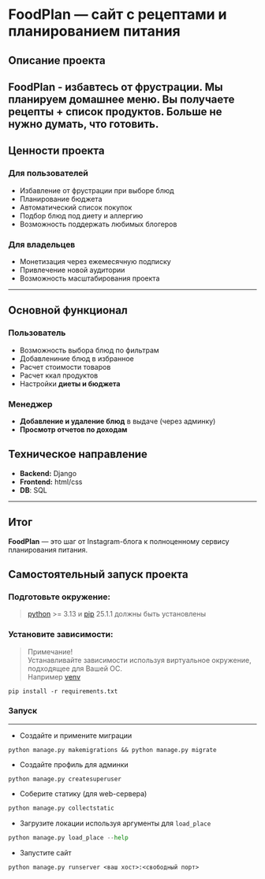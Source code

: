 # FoodPlan — сайт с рецептами и планированием питания

## Описание проекта
**FoodPlan** - избавтесь от фрустрации. Мы планируем домашнее меню.
Вы получаете рецепты + список продуктов.
Больше не нужно думать, что готовить. 
---
## Ценности проекта

### Для пользователей
- Избавление от фрустрации при выборе блюд  
- Планирование бюджета  
- Автоматический список покупок  
- Подбор блюд под диету и аллергию  
- Возможность поддержать любимых блогеров  

### Для владельцев
- Монетизация через ежемесячную подписку  
- Привлечение новой аудитории  
- Возможность масштабирования проекта  

---

## Основной функционал 

### Пользователь
- Возможность выбора блюд по фильтрам
- Добавлениние блюд в избранное
- Расчет стоимости товаров
- Расчет ккал продуктов
- Настройки **диеты и бюджета**  
### Менеджер
- **Добавление и удаление блюд** в выдаче (через админку)  
- **Просмотр отчетов по доходам**  

## Техническое направление
- **Backend:** Django 
- **Frontend:** html/css
- **DB**: SQL
---
## Итог
**FoodPlan** — это шаг от Instagram-блога к полноценному сервису планирования питания.  

## Самостоятельный запуск проекта

### Подготовьте окружение:

>[python](https://www.python.org/) >= 3.13 и [pip](https://pypi.org/project/pip/) 25.1.1 должны быть установлены

### Установите зависимости:

>Примечание!  
Устанавливайте зависимости используя виртуальное окружение, подходящее для Вашей ОС.  
Например [venv](https://docs.python.org/3/library/venv.html)
```
pip install -r requirements.txt
```

### Запуск
___

- Создайте и примените миграции
```
python manage.py makemigrations && python manage.py migrate
```

- Создайте профиль для админки
```
python manage.py createsuperuser
```
- Соберите статику (для web-сервера)
```python
python manage.py collectstatic
```
- Загрузите локации используя аргументы для `load_place`
```python
python manage.py load_place --help
```

- Запустите сайт
```
python manage.py runserver <ваш хост>:<свободный порт>
```
